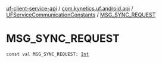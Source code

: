 [uf-client-service-api](../../index.md) / [com.kynetics.uf.android.api](../index.md) / [UFServiceCommunicationConstants](index.md) / [MSG_SYNC_REQUEST](./-m-s-g_-s-y-n-c_-r-e-q-u-e-s-t.md)

# MSG_SYNC_REQUEST

`const val MSG_SYNC_REQUEST: `[`Int`](https://kotlinlang.org/api/latest/jvm/stdlib/kotlin/-int/index.html)